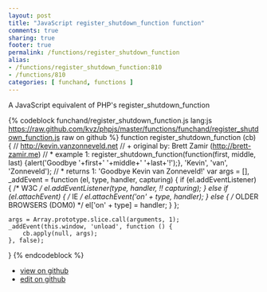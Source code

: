 ```yaml
---
layout: post
title: "JavaScript register_shutdown_function function"
comments: true
sharing: true
footer: true
permalink: /functions/register_shutdown_function
alias:
- /functions/register_shutdown_function:810
- /functions/810
categories: [ funchand, functions ]
---
```

A JavaScript equivalent of PHP's register_shutdown_function
<!-- more -->
{% codeblock funchand/register_shutdown_function.js lang:js https://raw.github.com/kvz/phpjs/master/functions/funchand/register_shutdown_function.js raw on github %}
function register_shutdown_function (cb) {
    // http://kevin.vanzonneveld.net
    // +   original by: Brett Zamir (http://brett-zamir.me)
    // *     example 1: register_shutdown_function(function(first, middle, last) {alert('Goodbye '+first+' '+middle+' '+last+'!');}, 'Kevin', 'van', 'Zonneveld');
    // *     returns 1: 'Goodbye Kevin van Zonneveld!'
    var args = [],
        _addEvent = function (el, type, handler, capturing) {
            if (el.addEventListener) { /* W3C */
                el.addEventListener(type, handler, !! capturing);
            } else if (el.attachEvent) { /* IE */
                el.attachEvent('on' + type, handler);
            } else { /* OLDER BROWSERS (DOM0) */
                el['on' + type] = handler;
            }
        };

    args = Array.prototype.slice.call(arguments, 1);
    _addEvent(this.window, 'unload', function () {
        cb.apply(null, args);
    }, false);
}
{% endcodeblock %}
<ul>
 <li><a href="https://github.com/kvz/phpjs/blob/master/functions/funchand/register_shutdown_function.js">view on github</a></li>
 <li><a href="https://github.com/kvz/phpjs/edit/master/functions/funchand/register_shutdown_function.js">edit on github</a></li>
</ul>
